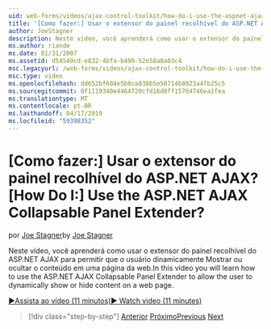 ```yaml
---
uid: web-forms/videos/ajax-control-toolkit/how-do-i-use-the-aspnet-ajax-collapsable-panel-extender
title: '[Como fazer:] Usar o extensor do painel recolhível do ASP.NET AJAX? | Microsoft Docs'
author: JoeStagner
description: Neste vídeo, você aprenderá como usar o extensor do painel recolhível do ASP.NET AJAX para permitir que o usuário dinamicamente Mostrar ou ocultar o conteúdo em uma página da web.
ms.author: riande
ms.date: 01/31/2007
ms.assetid: d54549cd-e832-4bfa-b490-52e58a8a03c4
msc.legacyurl: /web-forms/videos/ajax-control-toolkit/how-do-i-use-the-aspnet-ajax-collapsable-panel-extender
msc.type: video
ms.openlocfilehash: dd652bf604e5b0ca838b5e50714b8923a4fb25c5
ms.sourcegitcommit: 0f1119340e4464720cfd16d0ff15764746ea1fea
ms.translationtype: MT
ms.contentlocale: pt-BR
ms.lasthandoff: 04/17/2019
ms.locfileid: "59398352"
---
```

# <a name="how-do-i-use-the-aspnet-ajax-collapsable-panel-extender"></a><span data-ttu-id="a1338-104">[Como fazer:] Usar o extensor do painel recolhível do ASP.NET AJAX?</span><span class="sxs-lookup"><span data-stu-id="a1338-104">[How Do I:] Use the ASP.NET AJAX Collapsable Panel Extender?</span></span>

<span data-ttu-id="a1338-105">por [Joe Stagner](https://github.com/JoeStagner)</span><span class="sxs-lookup"><span data-stu-id="a1338-105">by [Joe Stagner](https://github.com/JoeStagner)</span></span>

<span data-ttu-id="a1338-106">Neste vídeo, você aprenderá como usar o extensor do painel recolhível do ASP.NET AJAX para permitir que o usuário dinamicamente Mostrar ou ocultar o conteúdo em uma página da web.</span><span class="sxs-lookup"><span data-stu-id="a1338-106">In this video you will learn how to use the ASP.NET AJAX Collapsable Panel Extender to allow the user to dynamically show or hide content on a web page.</span></span>

[<span data-ttu-id="a1338-107">&#9654;Assista ao vídeo (11 minutos)</span><span class="sxs-lookup"><span data-stu-id="a1338-107">&#9654; Watch video (11 minutes)</span></span>](https://channel9.msdn.com/Blogs/ASP-NET-Site-Videos/how-do-i-use-the-aspnet-ajax-collapsable-panel-extender)

> [!div class="step-by-step"]
> <span data-ttu-id="a1338-108">[Anterior](how-do-i-use-the-aspnet-ajax-accordion-control.md)
> [Próximo](how-do-i-use-the-aspnet-ajax-draggable-panel-extender.md)</span><span class="sxs-lookup"><span data-stu-id="a1338-108">[Previous](how-do-i-use-the-aspnet-ajax-accordion-control.md)
[Next](how-do-i-use-the-aspnet-ajax-draggable-panel-extender.md)</span></span>
